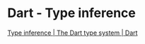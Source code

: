 # Dart - Type inference

[Type inference | The Dart type system | Dart](https://dart.dev/guides/language/sound-dart#type-inference)
